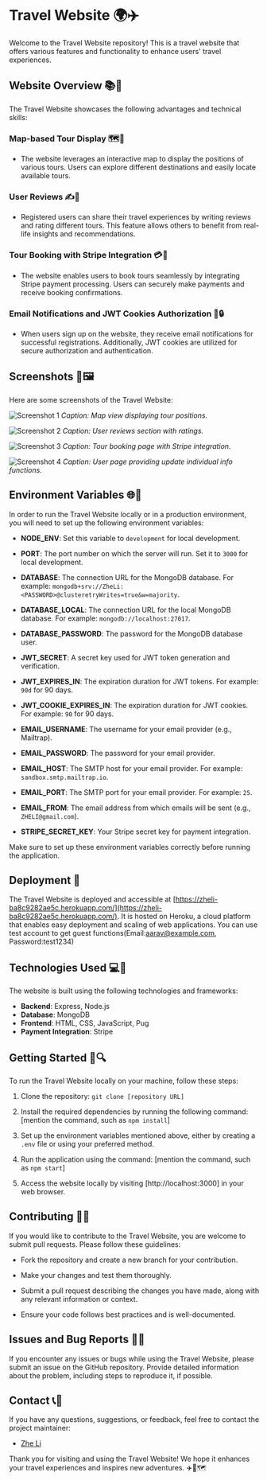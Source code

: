 # Travel Website 🌍✈️

Welcome to the Travel Website repository! This is a travel website that offers various features and functionality to enhance users' travel experiences.

## Website Overview 📚🌟

The Travel Website showcases the following advantages and technical skills:

### Map-based Tour Display 🗺️📍

- The website leverages an interactive map to display the positions of various tours. Users can explore different destinations and easily locate available tours.

### User Reviews ✍️🌟

- Registered users can share their travel experiences by writing reviews and rating different tours. This feature allows others to benefit from real-life insights and recommendations.

### Tour Booking with Stripe Integration 💳💼

- The website enables users to book tours seamlessly by integrating Stripe payment processing. Users can securely make payments and receive booking confirmations.

### Email Notifications and JWT Cookies Authorization 📧🔒

- When users sign up on the website, they receive email notifications for successful registrations. Additionally, JWT cookies are utilized for secure authorization and authentication.

## Screenshots 📸🖼️

Here are some screenshots of the Travel Website:

![Screenshot 1](/public/img/readme/mappostions.png)
_Caption: Map view displaying tour positions._

![Screenshot 2](/public/img/readme/reviews.png)
_Caption: User reviews section with ratings._

![Screenshot 3](/public/img/readme/payment.png)
_Caption: Tour booking page with Stripe integration._

![Screenshot 4](/public/img/readme/personalinfo.png)
_Caption: User page providing update individual info functions._

## Environment Variables 🌐🔧

In order to run the Travel Website locally or in a production environment, you will need to set up the following environment variables:

- **NODE_ENV**: Set this variable to `development` for local development.

- **PORT**: The port number on which the server will run. Set it to `3000` for local development.

- **DATABASE**: The connection URL for the MongoDB database. For example: `mongodb+srv://ZheLi:<PASSWORD>@clusteretryWrites=true&w=majority`.

- **DATABASE_LOCAL**: The connection URL for the local MongoDB database. For example: `mongodb://localhost:27017`.

- **DATABASE_PASSWORD**: The password for the MongoDB database user.

- **JWT_SECRET**: A secret key used for JWT token generation and verification.

- **JWT_EXPIRES_IN**: The expiration duration for JWT tokens. For example: `90d` for 90 days.

- **JWT_COOKIE_EXPIRES_IN**: The expiration duration for JWT cookies. For example: `90` for 90 days.

- **EMAIL_USERNAME**: The username for your email provider (e.g., Mailtrap).

- **EMAIL_PASSWORD**: The password for your email provider.

- **EMAIL_HOST**: The SMTP host for your email provider. For example: `sandbox.smtp.mailtrap.io`.

- **EMAIL_PORT**: The SMTP port for your email provider. For example: `25`.

- **EMAIL_FROM**: The email address from which emails will be sent (e.g., `ZHELI@gmail.com`).

- **STRIPE_SECRET_KEY**: Your Stripe secret key for payment integration.

Make sure to set up these environment variables correctly before running the application.

## Deployment 🚀

The Travel Website is deployed and accessible at [https://zheli-ba8c9282ae5c.herokuapp.com/](https://zheli-ba8c9282ae5c.herokuapp.com/). It is hosted on Heroku, a cloud platform that enables easy deployment and scaling of web applications. You can use test account to get guest functions(Email:aarav@example.com, Password:test1234)

## Technologies Used 💻🔧

The website is built using the following technologies and frameworks:

- **Backend**: Express, Node.js
- **Database**: MongoDB
- **Frontend**: HTML, CSS, JavaScript, Pug
- **Payment Integration**: Stripe

## Getting Started 🏁🔍

To run the Travel Website locally on your machine, follow these steps:

1. Clone the repository: `git clone [repository URL]`

2. Install the required dependencies by running the following command: [mention the command, such as `npm install`]

3. Set up the environment variables mentioned above, either by creating a `.env` file or using your preferred method.

4. Run the application using the command: [mention the command, such as `npm start`]

5. Access the website locally by visiting [http://localhost:3000] in your web browser.

## Contributing 🤝🌟

If you would like to contribute to the Travel Website, you are welcome to submit pull requests. Please follow these guidelines:

- Fork the repository and create a new branch for your contribution.

- Make your changes and test them thoroughly.

- Submit a pull request describing the changes you have made, along with any relevant information or context.

- Ensure your code follows best practices and is well-documented.

## Issues and Bug Reports 🐛📝

If you encounter any issues or bugs while using the Travel Website, please submit an issue on the GitHub repository. Provide detailed information about the problem, including steps to reproduce it, if possible.

## Contact 📞📧

If you have any questions, suggestions, or feedback, feel free to contact the project maintainer:

- [Zhe Li](lizhex0825@foxmail.com)

Thank you for visiting and using the Travel Website! We hope it enhances your travel experiences and inspires new adventures. ✈️🌟🗺️
